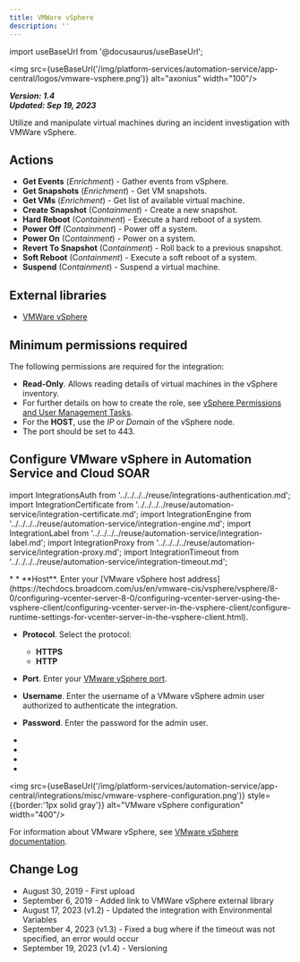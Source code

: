 ```yaml
---
title: VMWare vSphere
description: ''
---
```

import useBaseUrl from '@docusaurus/useBaseUrl';

<img src={useBaseUrl('/img/platform-services/automation-service/app-central/logos/vmware-vsphere.png')} alt="axonius" width="100"/>

***Version: 1.4  
Updated: Sep 19, 2023***

Utilize and manipulate virtual machines during an incident investigation with VMWare vSphere.

## Actions

* **Get Events** (*Enrichment*) - Gather events from vSphere.
* **Get Snapshots** (*Enrichment*) - Get VM snapshots.
* **Get VMs** (*Enrichment*) - Get list of available virtual machine.
* **Create Snapshot** (C*ontainment*) - Create a new snapshot.
* **Hard Reboot** (C*ontainment*) - Execute a hard reboot of a system.
* **Power Off** (C*ontainment*) - Power off a system.
* **Power On** (C*ontainment*) - Power on a system.
* **Revert To Snapshot** (C*ontainment*) - Roll back to a previous snapshot.
* **Soft Reboot** (C*ontainment*) - Execute a soft reboot of a system.
* **Suspend** (C*ontainment*) - Suspend a virtual machine.

## External libraries

* [VMWare vSphere](https://github.com/vmware/pyvmomi/blob/master/LICENSE.txt)

## Minimum permissions required

The following permissions are required for the integration:

* **Read-Only**. Allows reading details of virtual machines in the vSphere inventory. 
* For further details on how to create the role, see [vSphere Permissions and User Management Tasks](https://docs.vmware.com/en/VMware-vSphere/7.0/com.vmware.vsphere.security.doc/GUID-5372F580-5C23-4E9C-8A4E-EF1B4DD9033E.html).
* For the **HOST**, use the _IP_ or _Domain_ of the vSphere node.
* The port should be set to 443.

## Configure VMware vSphere in Automation Service and Cloud SOAR

import IntegrationsAuth from '../../../../reuse/integrations-authentication.md';
import IntegrationCertificate from '../../../../reuse/automation-service/integration-certificate.md';
import IntegrationEngine from '../../../../reuse/automation-service/integration-engine.md';
import IntegrationLabel from '../../../../reuse/automation-service/integration-label.md';
import IntegrationProxy from '../../../../reuse/automation-service/integration-proxy.md';
import IntegrationTimeout from '../../../../reuse/automation-service/integration-timeout.md';

<IntegrationsAuth/>
* <IntegrationLabel/>
* **Host**. Enter your [VMware vSphere host address](https://techdocs.broadcom.com/us/en/vmware-cis/vsphere/vsphere/8-0/configuring-vcenter-server-8-0/configuring-vcenter-server-using-the-vsphere-client/configuring-vcenter-server-in-the-vsphere-client/configure-runtime-settings-for-vcenter-server-in-the-vsphere-client.html).

* **Protocol**. Select the protocol:
   * **HTTPS**
   * **HTTP**

* **Port**. Enter your [VMware vSphere port](https://techdocs.broadcom.com/us/en/vmware-cis/vsphere/vsphere/8-0/configuring-vcenter-server-8-0/configuring-vcenter-server-using-the-vsphere-client/configuring-vcenter-server-in-the-vsphere-client/view-port-settings-in-the-vsphere-client.html).

* **Username**. Enter the username of a VMware vSphere admin user authorized to authenticate the integration.

* **Password**. Enter the password for the admin user.
* <IntegrationTimeout/>
* <IntegrationCertificate/>
* <IntegrationEngine/>
* <IntegrationProxy/>

<img src={useBaseUrl('/img/platform-services/automation-service/app-central/integrations/misc/vmware-vsphere-configuration.png')} style={{border:'1px solid gray'}} alt="VMware vSphere configuration" width="400"/>

For information about VMware vSphere, see [VMware vSphere documentation](https://techdocs.broadcom.com/us/en/vmware-cis/vsphere.html).

## Change Log

* August 30, 2019 - First upload
* September 6, 2019 - Added link to VMWare vSphere external library
* August 17, 2023 (v1.2) - Updated the integration with Environmental Variables
* September 4, 2023 (v1.3) - Fixed a bug where if the timeout was not specified, an error would occur
* September 19, 2023 (v1.4) - Versioning
